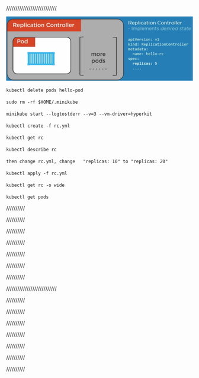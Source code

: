 


## 

///////////////////////////

![ReplicationController](./pics/ReplicationController.jpg)

```
kubectl delete pods hello-pod

sudo rm -rf $HOME/.minikube

minikube start --logtostderr --v=3 --vm-driver=hyperkit

kubectl create -f rc.yml

kubectl get rc  

kubectl describe rc   

then change rc.yml, change   "replicas: 10" to "replicas: 20"

kubectl apply -f rc.yml

kubectl get rc -o wide

kubectl get pods
```



//////////

//////////

//////////

//////////

//////////

//////////

//////////



///////////////////////////

//////////

//////////

//////////

//////////

//////////

//////////

//////////